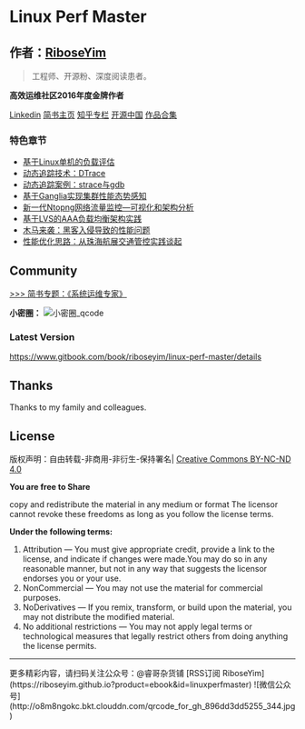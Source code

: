 # Linux Perf Master

## 作者：[RiboseYim](https://riboseyim.github.io)

>工程师、开源粉、深度阅读患者。

**高效运维社区2016年度金牌作者**

[Linkedin](https://www.linkedin.com/in/riboseyim/)
[简书主页](http://www.jianshu.com/u/8cc1dba4bc96)
[知乎专栏](https://www.zhihu.com/people/riboseyim)
[开源中国](https://my.oschina.net/zijingshanke/blog)
[作品合集](chapter/about/2016.md)

### 特色章节

* [基于Linux单机的负载评估](chapter/abc/load.md)
* [动态追踪技术：DTrace](chapter/tools/dtrace.md)
* [动态追踪案例：strace与gdb](chapter/tools/CASE_Strace_Gdb.md)
* [基于Ganglia实现集群性能态势感知](chapter/tools/ganglia.md)
* [新一代Ntopng网络流量监控—可视化和架构分析](chapter/tools/ntopng.md)
* [基于LVS的AAA负载均衡架构实践](chapter/thinking/AAA.md)
* [木马来袭：黑客入侵导致的性能问题](chapter/thinking/ssh.md)
* [性能优化思路：从珠海航展交通管控实践谈起](chapter/thinking/traffic.md)

## Community

[>>> 简书专题：《系统运维专家》](http://www.jianshu.com/c/9a817d8a67ea)

**小密圈：**
![小密圈_qcode](http://o8m8ngokc.bkt.clouddn.com/riboseyim_id_quanzi_ops_small.png)

### Latest Version

https://www.gitbook.com/book/riboseyim/linux-perf-master/details

## Thanks

Thanks to my family and colleagues.


## License

版权声明：自由转载-非商用-非衍生-保持署名| [Creative Commons BY-NC-ND 4.0](https://creativecommons.org/licenses/by-nc-nd/4.0/legalcode)

**You are free to Share**

copy and redistribute the material in any medium or format
The licensor cannot revoke these freedoms as long as you follow the license terms.

**Under the following terms:**

1. Attribution — You must give appropriate credit, provide a link to the license, and indicate if changes were made.You may do so in any reasonable manner, but not in any way that suggests the licensor endorses you or your use.
2. NonCommercial — You may not use the material for commercial purposes.
3. NoDerivatives — If you remix, transform, or build upon the material, you may not distribute the modified material.
4. No additional restrictions — You may not apply legal terms or technological measures that legally restrict others from doing anything the license permits.

<hr>
更多精彩内容，请扫码关注公众号：@睿哥杂货铺
[RSS订阅 RiboseYim](https://riboseyim.github.io?product=ebook&id=linuxperfmaster)
![微信公众号](http://o8m8ngokc.bkt.clouddn.com/qrcode_for_gh_896dd3dd5255_344.jpg)
